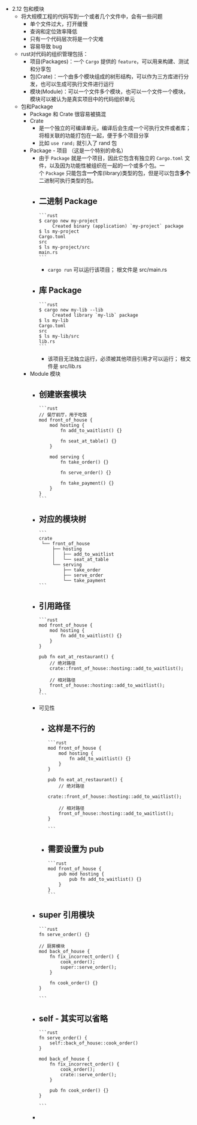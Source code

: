 - 2.12 包和模块
	- 将大规模工程的代码写到一个或者几个文件中，会有一些问题
		- 单个文件过大，打开缓慢
		- 查询和定位效率降低
		- 只有一个代码层次将是一个灾难
		- 容易导致 bug
	- rust对代码的组织管理包括：
		- 项目(Packages)：一个 `Cargo` 提供的 `feature`，可以用来构建、测试和分享包
		- 包(Crate)：一个由多个模块组成的树形结构，可以作为三方库进行分发，也可以生成可执行文件进行运行
		- 模块(Module)：可以一个文件多个模块，也可以一个文件一个模块，模块可以被认为是真实项目中的代码组织单元
	- 包和Package
		- Package 和 Crate 很容易被搞混
		- Crate
			- 是一个独立的可编译单元，编译后会生成一个可执行文件或者库；将相关联的功能打包在一起，便于多个项目分享
			- 比如 `use rand;`  就引入了 rand 包
		- Package - 项目 （这是一个特别的命名）
			- 由于 `Package` 就是一个项目，因此它包含有独立的 `Cargo.toml` 文件，以及因为功能性被组织在一起的一个或多个包。一个 `Package` 只能包含**一个**库(library)类型的包，但是可以包含**多个**二进制可执行类型的包。
			- 二进制 Package
				-
				  ```rust
				  $ cargo new my-project
				       Created binary (application) `my-project` package
				  $ ls my-project
				  Cargo.toml
				  src
				  $ ls my-project/src
				  main.rs
				  ```
				- `cargo run` 可以运行该项目； 根文件是 src/main.rs
			- 库 Package
				-
				  ```rust
				  $ cargo new my-lib --lib
				       Created library `my-lib` package
				  $ ls my-lib
				  Cargo.toml
				  src
				  $ ls my-lib/src
				  lib.rs
				  ```
				- 该项目无法独立运行，必须被其他项目引用才可以运行； 根文件是 src/lib.rs
		- Module 模块
			- 创建嵌套模块
				-
				  ```rust
				  // 餐厅前厅，用于吃饭
				  mod front_of_house {
				      mod hosting {
				          fn add_to_waitlist() {}
				  
				          fn seat_at_table() {}
				      }
				  
				      mod serving {
				          fn take_order() {}
				  
				          fn serve_order() {}
				  
				          fn take_payment() {}
				      }
				  }
				  ```
			- 对应的模块树
				-
				  ```
				  crate
				   └── front_of_house
				       ├── hosting
				       │   ├── add_to_waitlist
				       │   └── seat_at_table
				       └── serving
				           ├── take_order
				           ├── serve_order
				           └── take_payment
				  ```
			- 引用路径
				-
				  ```rust
				  mod front_of_house {
				      mod hosting {
				          fn add_to_waitlist() {}
				      }
				  }
				  
				  pub fn eat_at_restaurant() {
				      // 绝对路径
				      crate::front_of_house::hosting::add_to_waitlist();
				  
				      // 相对路径
				      front_of_house::hosting::add_to_waitlist();
				  }
				  ```
			- 可见性
				- 这样是不行的
					-
					  ```rust
					  mod front_of_house {
					      mod hosting {
					          fn add_to_waitlist() {}
					      }
					  }
					  
					  pub fn eat_at_restaurant() {
					      // 绝对路径
					      crate::front_of_house::hosting::add_to_waitlist();
					  
					      // 相对路径
					      front_of_house::hosting::add_to_waitlist();
					  }
					  
					  ```
				- 需要设置为 pub
					-
					  ```rust
					  mod front_of_house {
					      pub mod hosting {
					          pub fn add_to_waitlist() {}
					      }
					  }
					  ```
			- super 引用模块
				-
				  ```rust
				  fn serve_order() {}
				  
				  // 厨房模块
				  mod back_of_house {
				      fn fix_incorrect_order() {
				          cook_order();
				          super::serve_order();
				      }
				  
				      fn cook_order() {}
				  }
				  
				  ```
			- self - 其实可以省略
				-
				  ```rust
				  fn serve_order() {
				      self::back_of_house::cook_order()
				  }
				  
				  mod back_of_house {
				      fn fix_incorrect_order() {
				          cook_order();
				          crate::serve_order();
				      }
				  
				      pub fn cook_order() {}
				  }
				  
				  ```
			-